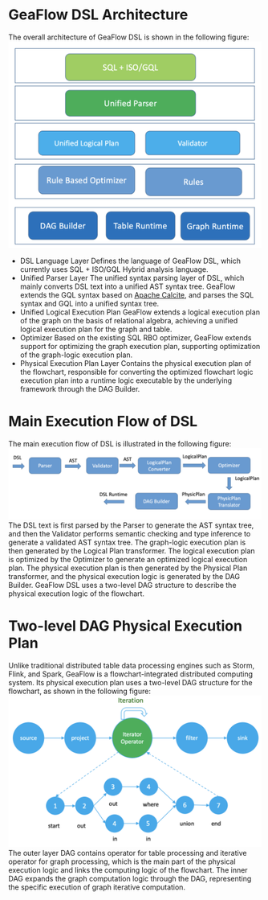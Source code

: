 # GeaFlow DSL Architecture
The overall architecture of GeaFlow DSL is shown in the following figure:
![dsl_arch](../../static/img/dsl_arch.png)
* DSL Language Layer
  Defines the language of GeaFlow DSL, which currently uses SQL + ISO/GQL Hybrid analysis language.
* Unified Parser Layer
  The unified syntax parsing layer of DSL, which mainly converts DSL text into a unified AST syntax tree. GeaFlow extends the GQL syntax based on [Apache Calcite](https://calcite.apache.org/), and parses the SQL syntax and GQL into a unified syntax tree.
* Unified Logical Execution Plan
  GeaFlow extends a logical execution plan of the graph on the basis of relational algebra, achieving a unified logical execution plan for the graph and table.
* Optimizer
  Based on the existing SQL RBO optimizer, GeaFlow extends support for optimizing the graph execution plan, supporting optimization of the graph-logic execution plan.
* Physical Execution Plan Layer
  Contains the physical execution plan of the flowchart, responsible for converting the optimized flowchart logic execution plan into a runtime logic executable by the underlying framework through the DAG Builder.

# Main Execution Flow of DSL
The main execution flow of DSL is illustrated in the following figure:
![dsl_workflow](../../static/img/dsl_workflow.png)
The DSL text is first parsed by the Parser to generate the AST syntax tree, and then the Validator performs semantic checking and type inference to generate a validated AST syntax tree. The graph-logic execution plan is then generated by the Logical Plan transformer. The logical execution plan is optimized by the Optimizer to generate an optimized logical execution plan. The physical execution plan is then generated by the Physical Plan transformer, and the physical execution logic is generated by the DAG Builder. GeaFlow DSL uses a two-level DAG structure to describe the physical execution logic of the flowchart.

# Two-level DAG Physical Execution Plan
Unlike traditional distributed table data processing engines such as Storm, Flink, and Spark, GeaFlow is a flowchart-integrated distributed computing system. Its physical execution plan uses a two-level DAG structure for the flowchart, as shown in the following figure:
![dsl_twice_level_dag](../../static/img/dsl_twice_level_dag.png)
The outer layer DAG contains operator for table processing and iterative operator for graph processing, which is the main part of the physical execution logic and links the computing logic of the flowchart. The inner DAG expands the graph computation logic through the DAG, representing the specific execution of graph iterative computation.
